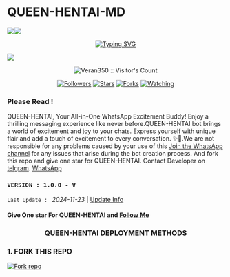  # QUEEN-HENTAI-MD
  <a><img src='https://i.imgur.com/LyHic3i.gif'/></a><a><img src='https://i.imgur.com/LyHic3i.gif'/></a>
<p align="center">
<p align="center">
  <a href="https://git.io/typing-svg"><img src="https://readme-typing-svg.demolab.com?font=EB+Garamond&weight=800&size=28&duration=4000&pause=1000&random=false&width=435&lines=+•★⃝ QUEEN-HENTAI★⃝•;MULTI-DEVICE+WHATSAPP+BOT;DEVELOPED+BY+VTH;RELEASED+DATE+24%2F11%2F2024." alt="Typing SVG" /></a>
 </p>
<p align="center">
 </p>
<img src="https://files.catbox.moe/egryl3.jpg"/> 
<p align="center"><img src="https://profile-counter.glitch.me/{Veran350}/count.svg" alt="Veran350 :: Visitor's Count" /></p>
<p align="center">
<a href="https://github.com/Veran350?tab=followers"><img title="Followers" src="https://img.shields.io/github/followers/Veran350?color=red&style=flat-square"></a>   
<a href="https://github.com/Veran350/QUEEEN-HENTAI/stargazers"><img title="Stars" src="https://img.shields.io/github/stars/Veran350/QUEEN-HENTAI?color=blue&style=flat-square"></a>
<a href="https://github.com/Veran350/QUEEN-HENTAI/forks"><img title="Forks" src="https://img.shields.io/github/forks/Veran350/QUEEN-HENTAI?color=yellow&style=flat-square"></a>
<a href="https://github.com/Veran350/QUEEN-HENTAI/watchers"><img title="Watching" src="https://img.shields.io/github/watchers/Veran350/QUEEN-HENTAI?label=Watchers&color=blue&style=flat-square"></a>
</p>
</a>
</div>

### Please Read !
QUEEN-HENTAI, Your All-in-One WhatsApp Excitement Buddy! Enjoy a thrilling messaging experience like never before.QUEEN-HENTAI bot brings a world of excitement and joy to your chats. Express yourself with unique flair and add a touch of excitement to every conversation. ✨🤖.We are not responsible for any problems caused by your use of this
[Join the WhatsApp channel](https://whatsapp.com/channel/0029VajIDgjDZ4LVnxfB1Z2s) for any issues that arise during the bot creation process.
And fork this repo and give one star for QUEEN-HENTAI. 
Contact Developer on [telgram](https://t.me/Tickic).
[WhatsApp](https://wa.link/ybhee3)

### `VERSION : 1.0.0 - V`
 `Last Update : ` _2024-11-23_ | [Update Info](/new-update.md)

#### Give One star For QUEEN-HENTAI and [Follow Me](https://whatsapp.com/channel/0029VajIDgjDZ4LVnxfB1Z2s) 


<h3 align="center"><b>QUEEN-HENTAI</b> DEPLOYMENT METHODS
</h3>

### 1. FORK THIS REPO
<a
href='https://github.com/Veran350/QUEEN-HENTAI/fork' target="_blank"><img alt='Fork repo' src='https://img.shields.io/badge/Fork This Repo-black?style=for-the-badge&logo=git&logoColor=white'/></a>
